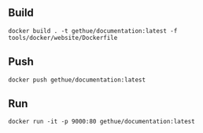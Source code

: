
## Build

    docker build . -t gethue/documentation:latest -f tools/docker/website/Dockerfile

## Push

    docker push gethue/documentation:latest

## Run

    docker run -it -p 9000:80 gethue/documentation:latest
